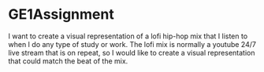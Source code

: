 # GE1Assignment

I want to create a visual representation of a lofi hip-hop mix that I listen to when I do any type of study or work. The lofi mix is normally a youtube 24/7 live stream that is on repeat, so I would like to create a visual representation that could match the beat of the mix.
